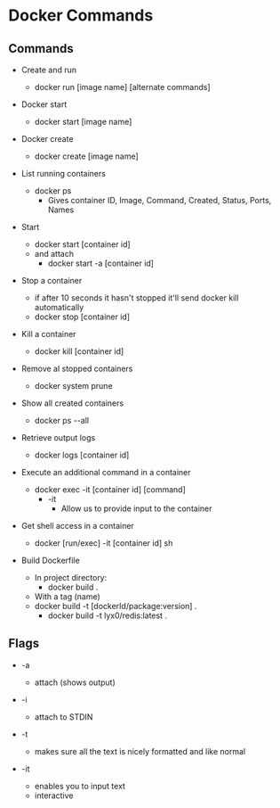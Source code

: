 # Docker Commands

## Commands

- Create and run

  - docker run [image name] [alternate commands]

- Docker start

  - docker start [image name]

- Docker create

  - docker create [image name]

- List running containers

  - docker ps
    - Gives container ID, Image, Command, Created, Status, Ports, Names

- Start

  - docker start [container id]
  - and attach
    - docker start -a [container id]

- Stop a container

  - if after 10 seconds it hasn't stopped it'll send docker kill automatically
  - docker stop [container id]

- Kill a container

  - docker kill [container id]

- Remove al stopped containers

  - docker system prune

- Show all created containers

  - docker ps --all

- Retrieve output logs

  - docker logs [container id]

- Execute an additional command in a container

  - docker exec -it [container id] [command]
    - -it
      - Allow us to provide input to the container

- Get shell access in a container

  - docker [run/exec] -it [container id] sh

- Build Dockerfile
  - In project directory:
    - docker build .
  - With a tag (name)
  - docker build -t [dockerId/package:version] .
    - docker build -t lyx0/redis:latest .

## Flags

- -a

  - attach (shows output)

- -i

  - attach to STDIN

- -t
  - makes sure all the text is nicely formatted and like normal

- -it
  - enables you to input text
  - interactive
